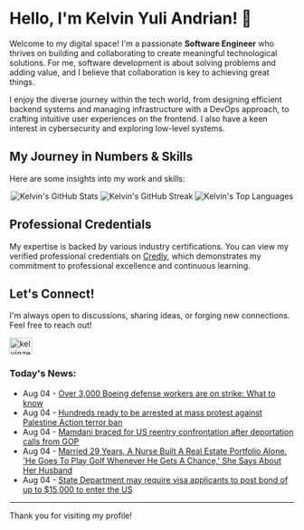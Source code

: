# Hello, I'm Kelvin Yuli Andrian! 👋

Welcome to my digital space! I'm a passionate **Software Engineer** who thrives on building and collaborating to create meaningful technological solutions. For me, software development is about solving problems and adding value, and I believe that collaboration is key to achieving great things.

I enjoy the diverse journey within the tech world, from designing efficient backend systems and managing infrastructure with a DevOps approach, to crafting intuitive user experiences on the frontend. I also have a keen interest in cybersecurity and exploring low-level systems.

## My Journey in Numbers & Skills

Here are some insights into my work and skills:

<p align="center">
  <img src="https://github-readme-stats.vercel.app/api?username=kelvinzer0&show_icons=true&theme=radical" alt="Kelvin's GitHub Stats" />
  <img src="https://github-readme-streak-stats.herokuapp.com/?user=kelvinzer0&theme=radical" alt="Kelvin's GitHub Streak" />
  <img src="https://github-readme-stats.vercel.app/api/top-langs/?username=kelvinzer0&layout=compact&theme=radical" alt="Kelvin's Top Languages" />
</p>

## Professional Credentials

My expertise is backed by various industry certifications. You can view my verified professional credentials on [Credly](https://www.credly.com/users/kelvin-yuli-andrian/badges), which demonstrates my commitment to professional excellence and continuous learning.

## Let's Connect!

I'm always open to discussions, sharing ideas, or forging new connections. Feel free to reach out!

<p align="left">
    <a href="https://linkedin.com/in/kelvinzero" target="blank"><img align="center" src="https://cdn.jsdelivr.net/npm/simple-icons@3.0.1/icons/linkedin.svg" alt="kelvinzero" height="30" width="40" /></a>
</p>

### Today's News:

<!-- feed start -->
- Aug 04 - [Over 3,000 Boeing defense workers are on strike: What to know](https://finance.yahoo.com/video/over-3-000-boeing-defense-161745768.html)
- Aug 04 - [Hundreds ready to be arrested at mass protest against Palestine Action terror ban](https://www.yahoo.com/news/articles/hundreds-ready-arrested-mass-protest-133844722.html)
- Aug 04 - [Mamdani braced for US reentry confrontation after deportation calls from GOP](https://www.yahoo.com/news/articles/mamdani-braced-us-reentry-confrontation-155842470.html)
- Aug 04 - [Married 29 Years, A Nurse Built A Real Estate Portfolio Alone. 'He Goes To Play Golf Whenever He Gets A Chance,' She Says About Her Husband](https://finance.yahoo.com/news/married-29-years-nurse-built-154609654.html)
- Aug 04 - [State Department may require visa applicants to post bond of up to $15,000 to enter the US](https://www.yahoo.com/news/articles/state-department-may-require-visa-153126584.html)
<!-- feed end -->

---

Thank you for visiting my profile!